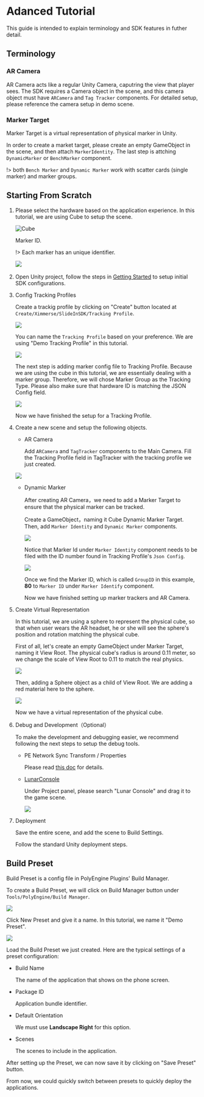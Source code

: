 # Adanced Tutorial

This guide is intended to explain terminology and SDK features in futher detail.



## Terminology


### AR Camera

AR Camera acts like a regular Unity Camera, caputring the view that player sees. The SDK requires a Camera object in the scene, and this camera object must have `ARCamera` and `Tag Tracker` components. For detailed setup, please reference the camera setup in demo scene.

### Marker Target

Marker Target is a virtual representation of physical marker in Unity.

In order to create a market target, please create an empty GameObject in the scene, and then attach `MarkerIdentity`. The last step is attching `DynamicMarker` or `BenchMarker` component.

!> both `Bench Marker` and `Dynamic Marker` work with scatter cards (single marker) and marker groups.



## Starting From Scratch


1. Please select the hardware based on the application experience. In this tutorial, we are using Cube to setup the scene.

   ![Cube](https://ximmerse-1253940012.cos.ap-guangzhou.myqcloud.com/slide-in-sdk/cube-1.png)

   Marker ID.

   !> Each marker has an unique identifier.

   ​![](https://ximmerse-1253940012.cos.ap-guangzhou.myqcloud.com/slide-in-sdk/cube-id-sample.png)



2. Open Unity project, follow the steps in [Getting Started](quickstart.md) to setup initial SDK configurations.



3. Config Tracking Profiles

   Create a trackig profile by clicking on "Create" button located at `Create/Ximmerse/SlideInSDK/Tracking Profile`.

   ![](https://ximmerse-1253940012.cos.ap-guangzhou.myqcloud.com/slide-in-sdk/sample-create-tracking-profile.png)

   You can name the `Tracking Profile` based on your preference. We are using "Demo Tracking Profile" in this tutorial.
   
   ![](https://ximmerse-1253940012.cos.ap-guangzhou.myqcloud.com/slide-in-sdk/sample-tracking-profile-description-inspector.png)

   The next step is adding marker config file to Tracking Profile. Because we are using the cube in this tutorial, we are essentially dealing with a marker group. Therefore, we will chose Marker Group as the Tracking Type. Please also make sure that hardware ID is matching the JSON Config field.

   ![](https://ximmerse-1253940012.cos.ap-guangzhou.myqcloud.com/slide-in-sdk/sample-tracking-profile-json-inspector.png)

   Now we have finished the setup for a Tracking Profile.

   

4. Create a new scene and setup the following objects.
   - AR Camera

     Add `ARCamera` and `TagTracker` components to the Main Camera. Fill the Tracking Profile field in TagTracker with the tracking profile we just created.

   ![](https://ximmerse-1253940012.cos.ap-guangzhou.myqcloud.com/slide-in-sdk/sample-arcamera-tag-tracker-inspector.png)

   

   - Dynamic Marker

     After creating AR Camera，we need to add a Marker Target to ensure that the physical marker can be tracked.

     Create a GameObject，naming it Cube Dynamic Marker Target. Then, add `Marker Identity` and `Dynamic Marker` components.

     ![](https://ximmerse-1253940012.cos.ap-guangzhou.myqcloud.com/slide-in-sdk/sample-cube-dynamic-marker-inspector.png)

     Notice that Marker Id under `Marker Identity` component needs to be filed with the ID number found in Tracking Profile's `Json Config`.


     ![](https://ximmerse-1253940012.cos.ap-guangzhou.myqcloud.com/slide-in-sdk/sample-cube-tracking-json-marker-id.png)

     Once we find the Marker ID, which is called `GroupID` in this example, **80** to `Marker ID` under `Marker Identify` component.

     Now we have finished setting up marker trackers and AR Camera.

     

5. Create Virtual Representation

   In this tutorial, we are using a sphere to represent the physical cube, so that when user wears the AR headset, he or she will see the sphere's position and rotation matching the physical cube.

   First of all, let's create an empty GameObject under Marker Target, naming it View Root. The physical cube's radius is around 0.11 meter, so we change the scale of View Root to 0.11 to match the real physics.

   ![](https://ximmerse-1253940012.cos.ap-guangzhou.myqcloud.com/slide-in-sdk/sample-view-root-inspector.png)

   Then, adding a Sphere object as a child of View Root. We are adding a red material here to the sphere.

   ![](https://ximmerse-1253940012.cos.ap-guangzhou.myqcloud.com/slide-in-sdk/sample-sphere-view-inspector.png)

   Now we have a virtual representation of the physical cube.

   

6. Debug and Development（Optional）

   To make the development and debugging easier, we recommend following the next steps to setup the debug tools.

   - PE Network Sync Transform / Properties

     Please read [this doc](notdoneyet.md) for details.

     

   - [LunarConsole](https://assetstore.unity.com/packages/tools/gui/lunar-mobile-console-free-82881)

     Under Project panel, please search "Lunar Console" and drag it to the game scene.

     ![](https://ximmerse-1253940012.cos.ap-guangzhou.myqcloud.com/slide-in-sdk/sample-lunar-console.png)

   

7. Deployment

   Save the entire scene, and add the scene to Build Settings.

   Follow the standard Unity deployment steps.



## Build Preset

Build Preset is a config file in PolyEngine Plugins' Build Manager.

To create a Build Preset, we will click on Build Manager button under `Tools/PolyEngine/Build Manager`.

![](https://ximmerse-1253940012.cos.ap-guangzhou.myqcloud.com/slide-in-sdk/sample-new-preset-build-manager-window.png)



Click New Preset and give it a name. In this tutorial, we name it "Demo Preset".

![](https://ximmerse-1253940012.cos.ap-guangzhou.myqcloud.com/slide-in-sdk/sample-new-preset-button.png)

Load the Build Preset we just created. Here are the typical settings of a preset configuration:

- Build Name

  The name of the application that shows on the phone screen.

- Package ID

  Application bundle identifier.

- Default Orientation

  We must use **Landscape Right** for this option.

- Scenes

  The scenes to include in the application.

After setting up the Preset, we can now save it by clicking on "Save Preset" button.

From now, we could quickly switch between presets to quickly deploy the applications.

